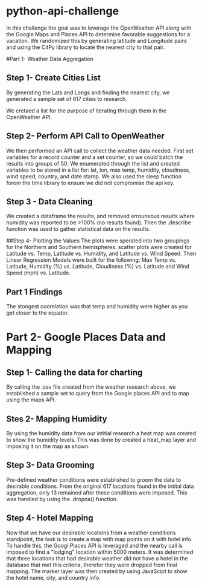 # python-api-challenge

In this challenge the goal was to leverage the OpenWeather API along with the Google Maps and Places API to determine favorable suggestions for a vacation. We randomized this by generating latitude and Longitude pairs and using the CitPy library to locate the nearest city to that pair. 

#Part 1- Weather Data Aggregation
## Step 1- Create Cities List

By generating the Lats and Longs and finding the nearest city, we generated a sample set of 617 cities to research. 

We cretaed a list for the purpose of iterating through them in the OpenWeather API.

## Step 2- Perform API Call to OpenWeather

We then performed an API call to collect the weather data needed. First set variables for a record counter and a set counter, so we could batch the results into groups of 50. We enumerated through the list and created variables to be stored in a list for: lat, lon, max temp, humidity, cloudiness, wind speed, country, and date stamp. We also used the sleep function forom the  time library to ensure we did not compromise the api key.

## Step 3 - Data Cleaning

We created a dataframe the results, and removed errouneous results where humidity was reported to be >100% (no results found). Then the .describe function was used to gather statistical data on the results.

##Step 4- Plotting the Values
The plots were sperated into two groupings for the Northern and Southern hemispheres. scatter plots were created for Latitude vs. Temp, Latitude vs. Humidity, and Latitude vs. Wind Speed. Then Linear Regression Models were built for the following: Max Temp vs. Latitude, Humidity (%) vs. Latitude, Cloudiness (%) vs. Latitude and Wind Speed (mph) vs. Latitude. 

## Part 1 Findings
The stongest coorelation was that temp and humidity were higher as you get closer to the equator. 

# Part 2- Google Places Data and Mapping

## Step 1- Calling the data for charting
By calling the .csv file created from the weather research above, we established a sample set to query from the Google places API and to map using the maps API.

## Stes 2- Mapping Humidity
By using the humidity data from our intitial research a heat map was created to show the humidity levels. This was done by created a heat_map layer and imposing it on the map as shown.

## Step 3- Data Grooming
Pre-defined weather conditions were established to groom the data to desirable conditions. From the original 617 locations found in the intital data aggregation, only 13 remained after these conditions were imposed. This was handled by using the .dropna() function. 

## Step 4- Hotel Mapping
Now that we have our desirable locations from a weather conditions standpoint, the task is to create a map with map points on it with hotel info. To handle this, the Googl Places API is leveraged and the nearby call is imposed to find a "lodging" location within 5000 meters. It was determined that three locations that had desirable weather did not have a hotel in the database that met this criteria, therefor they were dropped from final mapping. The marker layer was then created by using JavaScipt to show the hotel name, city, and country info.

